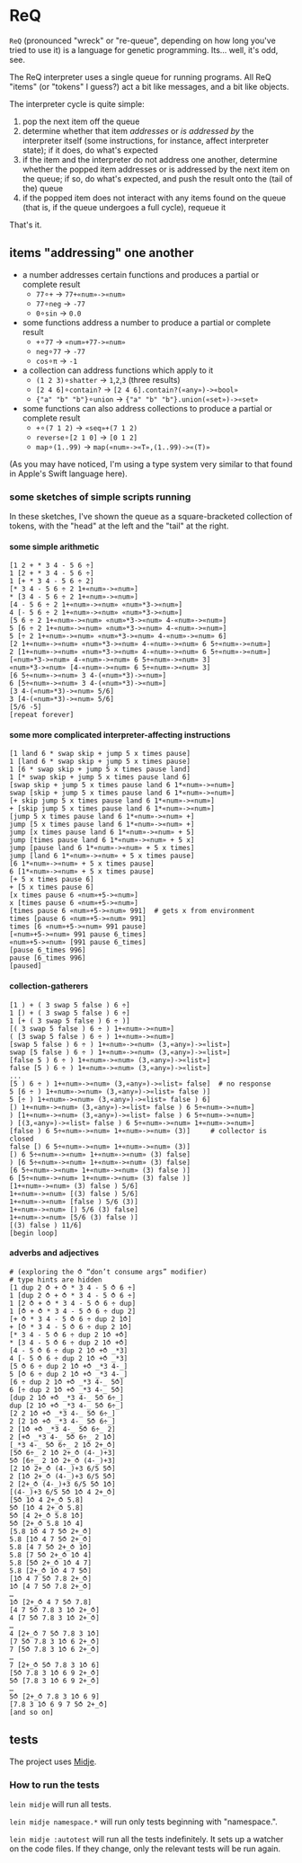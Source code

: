 # ReQ

`ReQ` (pronounced "wreck" or "re-queue", depending on how long you've tried to use it) is a language for genetic programming. Its... well, it's odd, see.

The ReQ interpreter uses a single queue for running programs. All ReQ "items" (or "tokens" I guess?) act a bit like messages, and a bit like objects.

The interpreter cycle is quite simple:

1. pop the next item off the queue
2. determine whether that item _addresses_ or _is addressed by_ the interpreter itself (some instructions, for instance, affect interpreter state); if it does, do what's expected
3. if the item and the interpreter do not address one another, determine whether the popped item addresses or is addressed by the next item on the queue; if so, do what's expected, and push the result onto the (tail of the) queue
4. if the popped item does not interact with any items found on the queue (that is, if the queue undergoes a full cycle), requeue it

That's it.

## items "addressing" one another

- a number addresses certain functions and produces a partial or complete result
  - `77`∘`+` -> `77+«num»->«num»`
  - `77`∘`neg` -> `-77`
  - `0`∘`sin` -> `0.0`
- some functions address a number to produce a partial or complete result
  - `+`∘`77` -> `«num»+77->«num»`
  - `neg`∘`77` -> `-77`
  - `cos`∘`π` -> `-1`
- a collection can address functions which apply to it
  - `(1 2 3)`∘`shatter` -> `1`,`2`,`3` (three results)
  - `[2 4 6]`∘`contain?` -> `[2 4 6].contain?(«any»)->«bool»`
  - `{"a" "b" "b"}`∘`union` -> `{"a" "b" "b"}.union(«set»)->«set»`
- some functions can also address collections to produce a partial or complete result
  - `+`∘`(7 1 2)` -> `«seq»+(7 1 2)`
  - `reverse`∘`[2 1 0]` -> `[0 1 2]`
  - `map`∘`(1..99)` -> `map(«num»->«T»,(1..99)->«(T)»`

(As you may have noticed, I'm using a type system very similar to that found in Apple's Swift language here).

### some sketches of simple scripts running

In these sketches, I've shown the queue as a square-bracketed collection of tokens, with the "head" at the left and the "tail" at the right.

#### some simple arithmetic

```text
[1 2 + * 3 4 - 5 6 ÷]
1 [2 + * 3 4 - 5 6 ÷]
1 [+ * 3 4 - 5 6 ÷ 2]
[* 3 4 - 5 6 ÷ 2 1+«num»->«num»]
* [3 4 - 5 6 ÷ 2 1+«num»->«num»]
[4 - 5 6 ÷ 2 1+«num»->«num» «num»*3->«num»]
4 [- 5 6 ÷ 2 1+«num»->«num» «num»*3->«num»]
[5 6 ÷ 2 1+«num»->«num» «num»*3->«num» 4-«num»->«num»]
5 [6 ÷ 2 1+«num»->«num» «num»*3->«num» 4-«num»->«num»]
5 [÷ 2 1+«num»->«num» «num»*3->«num» 4-«num»->«num» 6]
[2 1+«num»->«num» «num»*3->«num» 4-«num»->«num» 6 5÷«num»->«num»]
2 [1+«num»->«num» «num»*3->«num» 4-«num»->«num» 6 5÷«num»->«num»]
[«num»*3->«num» 4-«num»->«num» 6 5÷«num»->«num» 3]
«num»*3->«num» [4-«num»->«num» 6 5÷«num»->«num» 3]
[6 5÷«num»->«num» 3 4-(«num»*3)->«num»]
6 [5÷«num»->«num» 3 4-(«num»*3)->«num»]
[3 4-(«num»*3)->«num» 5/6]
3 [4-(«num»*3)->«num» 5/6]
[5/6 -5]
[repeat forever]
```

#### some more complicated interpreter-affecting instructions

```text
[1 land 6 * swap skip + jump 5 x times pause]
1 [land 6 * swap skip + jump 5 x times pause]
1 [6 * swap skip + jump 5 x times pause land]
1 [* swap skip + jump 5 x times pause land 6]
[swap skip + jump 5 x times pause land 6 1*«num»->«num»]
swap [skip + jump 5 x times pause land 6 1*«num»->«num»]
[+ skip jump 5 x times pause land 6 1*«num»->«num»]
+ [skip jump 5 x times pause land 6 1*«num»->«num»]
[jump 5 x times pause land 6 1*«num»->«num» +]
jump [5 x times pause land 6 1*«num»->«num» +]
jump [x times pause land 6 1*«num»->«num» + 5]
jump [times pause land 6 1*«num»->«num» + 5 x]
jump [pause land 6 1*«num»->«num» + 5 x times]
jump [land 6 1*«num»->«num» + 5 x times pause]
[6 1*«num»->«num» + 5 x times pause]
6 [1*«num»->«num» + 5 x times pause]
[+ 5 x times pause 6]
+ [5 x times pause 6]
[x times pause 6 «num»+5->«num»]
x [times pause 6 «num»+5->«num»]
[times pause 6 «num»+5->«num» 991]  # gets x from environment
times [pause 6 «num»+5->«num» 991]
times [6 «num»+5->«num» 991 pause]
[«num»+5->«num» 991 pause 6_times]
«num»+5->«num» [991 pause 6_times]
[pause 6_times 996]
pause [6_times 996]
[paused]
```

#### collection-gatherers

```text
[1 ) + ( 3 swap 5 false ) 6 ÷]
1 [) + ( 3 swap 5 false ) 6 ÷]
1 [+ ( 3 swap 5 false ) 6 ÷ )]
[( 3 swap 5 false ) 6 ÷ ) 1+«num»->«num»]
( [3 swap 5 false ) 6 ÷ ) 1+«num»->«num»]
[swap 5 false ) 6 ÷ ) 1+«num»->«num» (3,«any»)->«list»]
swap [5 false ) 6 ÷ ) 1+«num»->«num» (3,«any»)->«list»]
[false 5 ) 6 ÷ ) 1+«num»->«num» (3,«any»)->«list»]
false [5 ) 6 ÷ ) 1+«num»->«num» (3,«any»)->«list»]
...
[5 ) 6 ÷ ) 1+«num»->«num» (3,«any»)->«list» false]  # no response
5 [6 ÷ ) 1+«num»->«num» (3,«any»)->«list» false )]
5 [÷ ) 1+«num»->«num» (3,«any»)->«list» false ) 6]
[) 1+«num»->«num» (3,«any»)->«list» false ) 6 5÷«num»->«num»]
) [1+«num»->«num» (3,«any»)->«list» false ) 6 5÷«num»->«num»]
) [(3,«any»)->«list» false ) 6 5÷«num»->«num» 1+«num»->«num»]
[false ) 6 5÷«num»->«num» 1+«num»->«num» (3)]     # collector is closed
false [) 6 5÷«num»->«num» 1+«num»->«num» (3)]
[) 6 5÷«num»->«num» 1+«num»->«num» (3) false]
) [6 5÷«num»->«num» 1+«num»->«num» (3) false]
[6 5÷«num»->«num» 1+«num»->«num» (3) false )]
6 [5÷«num»->«num» 1+«num»->«num» (3) false )]
[1+«num»->«num» (3) false ) 5/6]
1+«num»->«num» [(3) false ) 5/6]
1+«num»->«num» [false ) 5/6 (3)]
1+«num»->«num» [) 5/6 (3) false]
1+«num»->«num» [5/6 (3) false )]
[(3) false ) 11/6]
[begin loop]
```

#### adverbs and adjectives

~~~ text
# (exploring the ⥀ “don’t consume args” modifier)
# type hints are hidden
[1 dup 2 ⥀ + ⥀ * 3 4 - 5 ⥀ 6 ÷]
1 [dup 2 ⥀ + ⥀ * 3 4 - 5 ⥀ 6 ÷]
1 [2 ⥀ + ⥀ * 3 4 - 5 ⥀ 6 ÷ dup]
1 [⥀ + ⥀ * 3 4 - 5 ⥀ 6 ÷ dup 2]
[+ ⥀ * 3 4 - 5 ⥀ 6 ÷ dup 2 1⥀]
+ [⥀ * 3 4 - 5 ⥀ 6 ÷ dup 2 1⥀]
[* 3 4 - 5 ⥀ 6 ÷ dup 2 1⥀ +⥀]
* [3 4 - 5 ⥀ 6 ÷ dup 2 1⥀ +⥀]
[4 - 5 ⥀ 6 ÷ dup 2 1⥀ +⥀ _*3]
4 [- 5 ⥀ 6 ÷ dup 2 1⥀ +⥀ _*3]
[5 ⥀ 6 ÷ dup 2 1⥀ +⥀ _*3 4-_]
5 [⥀ 6 ÷ dup 2 1⥀ +⥀ _*3 4-_]
[6 ÷ dup 2 1⥀ +⥀ _*3 4-_ 5⥀]
6 [÷ dup 2 1⥀ +⥀ _*3 4-_ 5⥀]
[dup 2 1⥀ +⥀ _*3 4-_ 5⥀ 6÷_]
dup [2 1⥀ +⥀ _*3 4-_ 5⥀ 6÷_]
[2 2 1⥀ +⥀ _*3 4-_ 5⥀ 6÷_]
2 [2 1⥀ +⥀ _*3 4-_ 5⥀ 6÷_]
2 [1⥀ +⥀ _*3 4-_ 5⥀ 6÷_ 2]
2 [+⥀ _*3 4-_ 5⥀ 6÷_ 2 1⥀]
[_*3 4-_ 5⥀ 6÷_ 2 1⥀ 2+_⥀]
[5⥀ 6÷_ 2 1⥀ 2+_⥀ (4-_)+3]
5⥀ [6÷_ 2 1⥀ 2+_⥀ (4-_)+3]
[2 1⥀ 2+_⥀ (4-_)+3 6/5 5⥀]
2 [1⥀ 2+_⥀ (4-_)+3 6/5 5⥀]
2 [2+_⥀ (4-_)+3 6/5 5⥀ 1⥀]
[(4-_)+3 6/5 5⥀ 1⥀ 4 2+_⥀]
[5⥀ 1⥀ 4 2+_⥀ 5.8]
5⥀ [1⥀ 4 2+_⥀ 5.8]
5⥀ [4 2+_⥀ 5.8 1⥀]
5⥀ [2+_⥀ 5.8 1⥀ 4]
[5.8 1⥀ 4 7 5⥀ 2+_⥀]
5.8 [1⥀ 4 7 5⥀ 2+_⥀]
5.8 [4 7 5⥀ 2+_⥀ 1⥀]
5.8 [7 5⥀ 2+_⥀ 1⥀ 4]
5.8 [5⥀ 2+_⥀ 1⥀ 4 7]
5.8 [2+_⥀ 1⥀ 4 7 5⥀]
[1⥀ 4 7 5⥀ 7.8 2+_⥀]
1⥀ [4 7 5⥀ 7.8 2+_⥀]
…
1⥀ [2+_⥀ 4 7 5⥀ 7.8]
[4 7 5⥀ 7.8 3 1⥀ 2+_⥀]
4 [7 5⥀ 7.8 3 1⥀ 2+_⥀]
…
4 [2+_⥀ 7 5⥀ 7.8 3 1⥀]
[7 5⥀ 7.8 3 1⥀ 6 2+_⥀]
7 [5⥀ 7.8 3 1⥀ 6 2+_⥀]
…
7 [2+_⥀ 5⥀ 7.8 3 1⥀ 6]
[5⥀ 7.8 3 1⥀ 6 9 2+_⥀]
5⥀ [7.8 3 1⥀ 6 9 2+_⥀]
…
5⥀ [2+_⥀ 7.8 3 1⥀ 6 9]
[7.8 3 1⥀ 6 9 7 5⥀ 2+_⥀]
[and so on]
~~~


## tests

The project uses [Midje](https://github.com/marick/Midje/).

### How to run the tests

`lein midje` will run all tests.

`lein midje namespace.*` will run only tests beginning with "namespace.".

`lein midje :autotest` will run all the tests indefinitely. It sets up a
watcher on the code files. If they change, only the relevant tests will be
run again.
